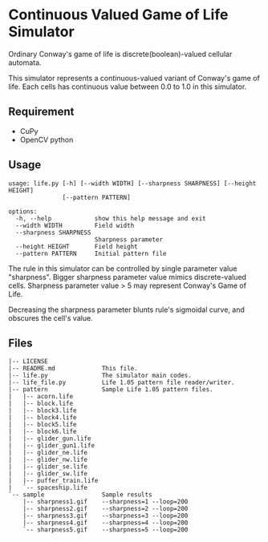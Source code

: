 # Continuous Valued Game of Life Simulator

Ordinary Conway's game of life is discrete(boolean)-valued cellular automata.

This simulator represents a continuous-valued variant of Conway's game of life.
Each cells has continuous value between 0.0 to 1.0 in this simulator.

## Requirement

- CuPy
- OpenCV python

## Usage

```
usage: life.py [-h] [--width WIDTH] [--sharpness SHARPNESS] [--height HEIGHT]
               [--pattern PATTERN]

options:
  -h, --help            show this help message and exit
  --width WIDTH         Field width
  --sharpness SHARPNESS
                        Sharpness parameter
  --height HEIGHT       Field height
  --pattern PATTERN     Initial pattern file
```

The rule in this simulator can be controlled by single parameter value "sharpness".
Bigger sharpness parameter value mimics discrete-valued cells.
Sharpness parameter value > 5 may represent Conway's Game of Life.

Decreasing the sharpness parameter blunts rule's sigmoidal curve, and obscures the cell's value.

## Files

```
|-- LICENSE
|-- README.md             This file.
|-- life.py               The simulator main codes.
|-- life_file.py          Life 1.05 pattern file reader/writer.
|-- pattern               Sample Life 1.05 pattern files.
|   |-- acorn.life
|   |-- block.life
|   |-- block3.life
|   |-- block4.life
|   |-- block5.life
|   |-- block6.life
|   |-- glider_gun.life
|   |-- glider_gun1.life
|   |-- glider_ne.life
|   |-- glider_nw.life
|   |-- glider_se.life
|   |-- glider_sw.life
|   |-- puffer_train.life
|   `-- spaceship.life
`-- sample                Sample results
    |-- sharpness1.gif    --sharpness=1 --loop=200
    |-- sharpness2.gif    --sharpness=2 --loop=200
    |-- sharpness3.gif    --sharpness=3 --loop=200
    |-- sharpness4.gif    --sharpness=4 --loop=200
    `-- sharpness5.gif    --sharpness=5 --loop=200
```
